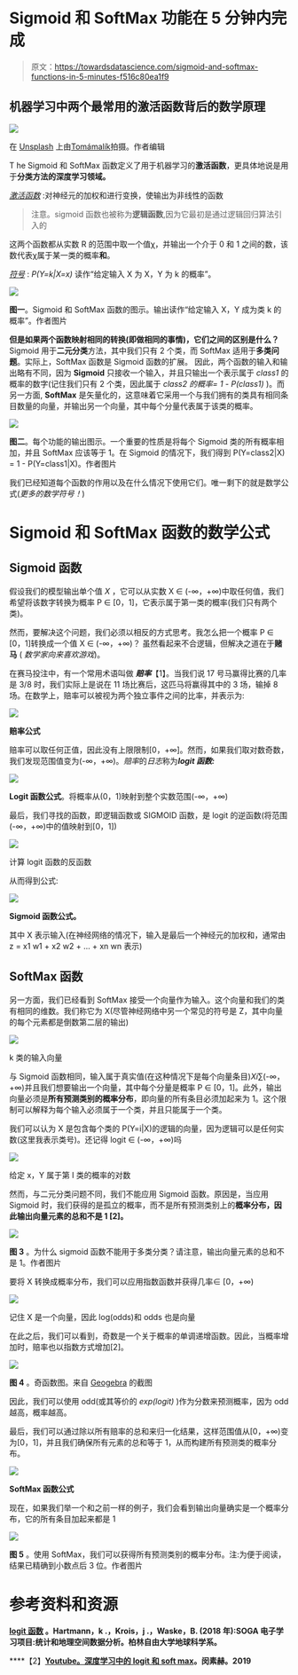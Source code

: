 # Sigmoid 和 SoftMax 功能在 5 分钟内完成

> 原文：<https://towardsdatascience.com/sigmoid-and-softmax-functions-in-5-minutes-f516c80ea1f9>

## 机器学习中两个最常用的激活函数背后的数学原理

![](img/61e6fc0a6631387dc173eb43e4d97e75.png)

在 [Unsplash](https://unsplash.com/@malcoo?utm_source=unsplash&utm_medium=referral&utm_content=creditCopyText) 上由[Tomámalík](https://unsplash.com/@malcoo?utm_source=unsplash&utm_medium=referral&utm_content=creditCopyText)拍摄。作者编辑

T he Sigmoid 和 SoftMax 函数定义了用于机器学习的**激活函数**，更具体地说是用于**分类方法的深度学习领域。**

[*激活函数*](http://a) :对神经元的加权和进行变换，使输出为非线性的函数

> 注意。sigmoid 函数也被称为**逻辑函数**,因为它最初是通过逻辑回归算法引入的

这两个函数都从实数 R 的范围中取一个值χ，并输出一个介于 0 和 1 之间的数，该数代表χ属于某一类的概率**和**。

[*符号*](http://b) : *P(Y=k|X=x)* 读作“给定输入 X 为 X，Y 为 k 的概率”。

![](img/0ff2aeb048a17204f973d9ed9a1a00ad.png)

**图一**。Sigmoid 和 SoftMax 函数的图示。输出读作“给定输入 X，Y 成为类 k 的概率”。作者图片

**但是如果两个函数映射相同的转换(即做相同的事情)，它们之间的区别是什么？** Sigmoid 用于**二元分类**方法，其中我们只有 2 个类，而 SoftMax 适用于**多类问题**。实际上，SoftMax 函数是 Sigmoid 函数的扩展。
因此，两个函数的输入和输出略有不同，因为 **Sigmoid** 只接收一个输入，并且只输出一个表示属于 *class1* 的概率的数字(记住我们只有 2 个类，因此属于 *class2 的概率= 1 - P(class1)* )。而另一方面, **SoftMax** 是矢量化的，这意味着它采用一个与我们拥有的类具有相同条目数量的向量，并输出另一个向量，其中每个分量代表属于该类的概率。

![](img/d41fdbff7c97468f9f6e32c7e26c51d4.png)

**图二**。每个功能的输出图示。一个重要的性质是将每个 Sigmoid 类的所有概率相加，并且 SoftMax 应该等于 1。在 Sigmoid 的情况下，我们得到 P(Y=class2|X) = 1 - P(Y=class1|X)。作者图片

我们已经知道每个函数的作用以及在什么情况下使用它们。唯一剩下的就是数学公式(*更多的数学符号！*)

# Sigmoid 和 SoftMax 函数的数学公式

## Sigmoid 函数

假设我们的模型输出单个值 *X* ，它可以从实数 X ∈ (-∞，+∞)中取任何值，我们希望将该数字转换为概率 P ∈ [0，1]，它表示属于第一类的概率(我们只有两个类)。

然而，要解决这个问题，我们必须以相反的方式思考。我怎么把一个概率 P ∈ [0，1]转换成一个值 X ∈ (-∞，+∞)？
虽然看起来不合逻辑，但解决之道在于**赌马** ( *数学家向来喜欢游戏*)。

在赛马投注中，有一个常用术语叫做 ***赔率***【1】。当我们说 17 号马赢得比赛的几率是 3/8 时，我们实际上是说在 11 场比赛后，这匹马将赢得其中的 3 场，输掉 8 场。在数学上，赔率可以被视为两个独立事件之间的比率，并表示为:

![](img/3f38aa6c3b0961527b9bc263ad8b9905.png)

**赔率公式**

赔率可以取任何正值，因此没有上限限制[0，+∞]。然而，如果我们取对数奇数，我们发现范围值变为(-∞，+∞)。*赔率*的*日志*称为***logit 函数:***

![](img/1059c5f019d9b907ca82c3b27a4f4163.png)

**Logit 函数公式**。将概率从(0，1)映射到整个实数范围(-∞，+∞)

最后，我们寻找的函数，即逻辑函数或 SIGMOID 函数，是 logit 的逆函数(将范围(-∞，+∞)中的值映射到[0，1])

![](img/d37d4acc978213083e03fb137143d95e.png)

计算 logit 函数的反函数

从而得到公式:

![](img/89af9e8df4f66e902ee9284b2c788fdf.png)

**Sigmoid 函数公式。**

其中 X 表示输入(在神经网络的情况下，输入是最后一个神经元的加权和，通常由 z = x1 w1 + x2 w2 + … + xn wn 表示)

## SoftMax 函数

另一方面，我们已经看到 SoftMax 接受一个向量作为输入。这个向量和我们的类有相同的维数。我们称它为 X(尽管神经网络中另一个常见的符号是 Z，其中向量的每个元素都是倒数第二层的输出)

![](img/94e61d6312c5c8bb128cd1fcd937ecf6.png)

k 类的输入向量

与 Sigmoid 函数相同，输入属于真实值(在这种情况下是每个向量条目)*Xi*∑(-∞，+∞)并且我们想要输出一个向量，其中每个分量是概率 P ∈ [0，1]。此外，输出向量必须是**所有预测类别的概率分布**，即向量的所有条目必须加起来为 1。这个限制可以解释为每个输入必须属于一个类，并且只能属于一个类。

我们可以认为 X 是包含每个类的 P(Y=i|X)的逻辑的向量，因为逻辑可以是任何实数(这里我表示类号)。还记得 logit ∈ (-∞，+∞)吗

![](img/91fab18fe938dcda2ae64d3ce91188fe.png)

给定 x，Y 属于第 I 类的概率的对数

然而，与二元分类问题不同，我们不能应用 Sigmoid 函数。原因是，当应用 Sigmoid 时，我们获得的是孤立的概率，而不是所有预测类别上的**概率分布，因此输出向量元素的总和不是 1 [2]。**

![](img/16323d86bb7229c27fce74a64364d597.png)

**图 3** 。为什么 sigmoid 函数不能用于多类分类？请注意，输出向量元素的总和不是 1。作者图片

要将 X 转换成概率分布，我们可以应用指数函数并获得几率∈ [0，+∞)

![](img/92332c2399f7e18bf1bed798e09bd8a1.png)

记住 X 是一个向量，因此 log(odds)和 odds 也是向量

在此之后，我们可以看到，奇数是一个关于概率的单调递增函数。因此，当概率增加时，赔率也以指数方式增加[2]。

![](img/41d26f5a89e763f1b50b99e7a8c39e82.png)

**图 4** 。奇函数图。来自 [Geogebra](https://www.geogebra.org/calculator) 的截图

因此，我们可以使用 odd(或其等价的 *exp(logit)* )作为分数来预测概率，因为 odd 越高，概率越高。

最后，我们可以通过除以所有赔率的总和来归一化结果，这样范围值从[0，+∞)变为[0，1]，并且我们确保所有元素的总和等于 1，从而构建所有预测类的概率分布。

![](img/b70f1128942441b587044796de2f80a2.png)

**SoftMax 函数公式**

现在，如果我们举一个和之前一样的例子，我们会看到输出向量确实是一个概率分布，它的所有条目加起来都是 1

![](img/27de4fb9130833eef875b6467cbef453.png)

**图 5** 。使用 SoftMax，我们可以获得所有预测类别的概率分布。注:为便于阅读，结果已精确到小数点后 3 位。作者图片

# 参考资料和资源

**[**logit 函数**](https://www.geo.fu-berlin.de/en/v/soga/Basics-of-statistics/Logistic-Regression/The-Logit-Function/index.html#:~:text=The%20inverse%20form%20of%20the,back%20from%20logits%20to%20probabilities.&text=The%20logistic%20function%20for%20the,%2C6%5D%20is%20shown%20below.) **。Hartmann，k .，Krois，j .，Waske，B. (2018 年):SOGA 电子学习项目:统计和地理空间数据分析。柏林自由大学地球科学系。****

****【2】**[**Youtube。深度学习中的 logit 和 soft max**](https://youtu.be/Qn4Fme1fK-M)。闵素赫。2019**